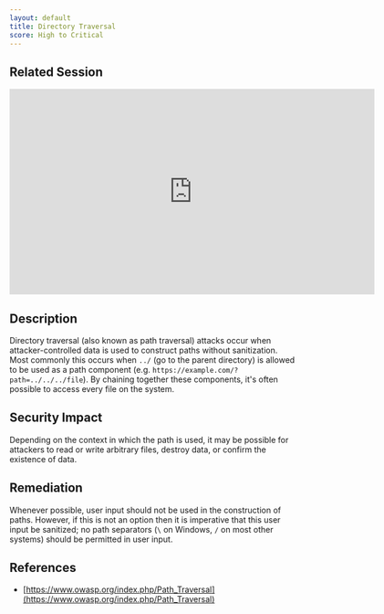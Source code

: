 ```yaml
---
layout: default
title: Directory Traversal
score: High to Critical
---
```


Related Session
---------------

<div class="container">
	<iframe id="ytplayer" type="text/html" width="640" height="360" src="https://www.youtube-nocookie.com/embed/bIB3Hi6KeZU?rel=0&autoplay=0&origin={{ site.url }}" frameborder="0"></iframe>
</div>

Description
-----------

Directory traversal (also known as path traversal) attacks occur when attacker-controlled data is used to construct paths without sanitization.  Most commonly this occurs when `../` (go to the parent directory) is allowed to be used as a path component (e.g. `https://example.com/?path=../../../file`).  By chaining together these components, it's often possible to access every file on the system.

Security Impact
---------------

Depending on the context in which the path is used, it may be possible for attackers to read or write arbitrary files, destroy data, or confirm the existence of data.

Remediation
-----------

Whenever possible, user input should not be used in the construction of paths.  However, if this is not an option then it is imperative that this user input be sanitized; no path separators (`\` on Windows, `/` on most other systems) should be permitted in user input.

References
----------

- [https://www.owasp.org/index.php/Path_Traversal](https://www.owasp.org/index.php/Path_Traversal)

